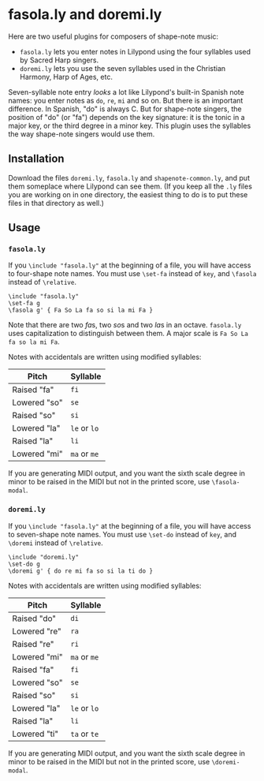 # fasola.ly and doremi.ly

Here are two useful plugins for composers of shape-note music:

* `fasola.ly` lets you enter notes in Lilypond using the four syllables used by
Sacred Harp singers.
* `doremi.ly` lets you use the seven syllables used in the Christian Harmony,
Harp of Ages, etc.

Seven-syllable note entry *looks* a lot like Lilypond's built-in Spanish note names: you enter notes as `do`, `re`, `mi` and so on. But there is an important difference. In Spanish,
"do" is always C. But for shape-note singers, the position of "do" (or "fa")
depends on the key signature: it is the tonic in a major key, or the third
degree in a minor key. This plugin uses the syllables the way shape-note singers
would use them.

## Installation

Download the files `doremi.ly`, `fasola.ly` and `shapenote-common.ly`, and 
put them someplace where Lilypond can see them. (If you keep all the `.ly` files
you are working on in one directory, the easiest thing to do is to put these files 
in that directory as well.)

## Usage

### `fasola.ly`
If you `\include "fasola.ly"` at the beginning of a file, you will have access to four-shape note names.
You must use `\set-fa` instead of `key`, and `\fasola` instead of `\relative`.

```
\include "fasola.ly"
\set-fa g
\fasola g' { Fa So La fa so si la mi Fa }
```

Note that there are two *fa*s, two *so*s and two *la*s in an octave.
`fasola.ly` uses capitalization to distinguish between them. A major
scale is `Fa So La fa so la mi Fa`.

Notes with accidentals are written using modified syllables:

Pitch | Syllable 
----|----
Raised "fa"| `fi`
Lowered "so"| `se`
Raised "so"| `si`
 Lowered "la"| `le` or `lo`
 Raised "la"| `li`
Lowered "mi"| `ma` or `me`

If you are generating MIDI output, and you want the sixth scale degree in minor to be
raised in the MIDI but not in the printed score, use `\fasola-modal`.

### `doremi.ly`
If you `\include "fasola.ly"` at the beginning of a file, you will have access to seven-shape note names.
You must use `\set-do` instead of `key`, and `\doremi` instead of `\relative`.

```
\include "doremi.ly"
\set-do g
\doremi g' { do re mi fa so si la ti do }
```

Notes with accidentals are written using modified syllables:


Pitch | Syllable 
----|----
 Raised "do"| `di`
 Lowered "re"| `ra`
 Raised "re"| `ri`
Lowered "mi"| `ma` or `me`
Raised "fa"| `fi`
Lowered "so"| `se`
Raised "so"| `si`
 Lowered "la"| `le` or `lo`
 Raised "la"| `li`
 Lowered "ti"| `ta` or `te`

If you are generating MIDI output, and you want the sixth scale degree in minor to be
raised in the MIDI but not in the printed score, use `\doremi-modal`.


